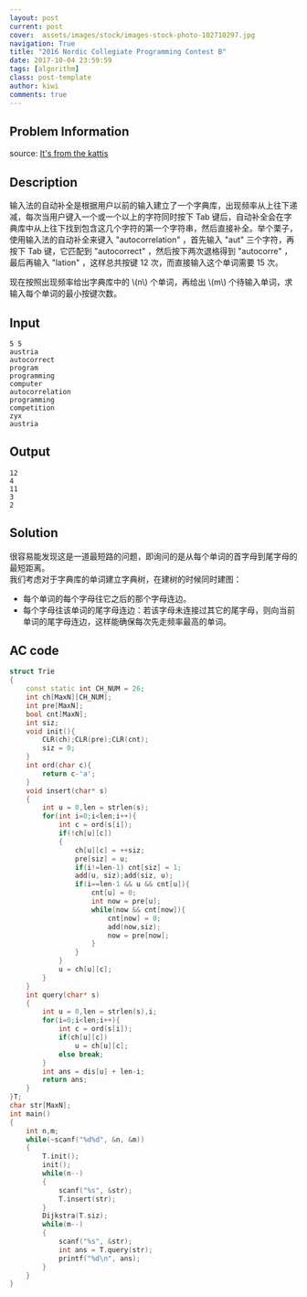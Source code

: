 ```yaml
---
layout: post
current: post
cover:  assets/images/stock/images-stock-photo-102710297.jpg
navigation: True
title: "2016 Nordic Collegiate Programming Contest B"
date: 2017-10-04 23:59:59
tags: [algorithm]
class: post-template
author: kiwi
comments: true
---
```



## Problem Information

source: [It's from the kattis](https://open.kattis.com/problems/autocorrect)

## Description

输入法的自动补全是根据用户以前的输入建立了一个字典库，出现频率从上往下递减，每次当用户键入一个或一个以上的字符同时按下 Tab 键后，自动补全会在字典库中从上往下找到包含这几个字符的第一个字符串，然后直接补全。举个栗子，使用输入法的自动补全来键入 "autocorrelation" ，首先输入 "aut" 三个字符，再按下 Tab 键，它匹配到 "autocorrect" ，然后按下两次退格得到 "autocorre" ，最后再输入 "lation" ，这样总共按键 12 次，而直接输入这个单词需要 15 次。<br>

现在按照出现频率给出字典库中的 \\(n\\) 个单词，再给出 \\(m\\) 个待输入单词，求输入每个单词的最小按键次数。<br>

## Input
```
5 5                                                                                   
austria
autocorrect
program
programming
computer
autocorrelation
programming
competition
zyx
austria
```

## Output
```
12                                                                                    
4
11
3
2
```

## Solution

很容易能发现这是一道最短路的问题，即询问的是从每个单词的首字母到尾字母的最短距离。<br>
我们考虑对于字典库的单词建立字典树，在建树的时候同时建图：<br>
* 每个单词的每个字母往它之后的那个字母连边。<br>
* 每个字母往该单词的尾字母连边：若该字母未连接过其它的尾字母，则向当前单词的尾字母连边，这样能确保每次先走频率最高的单词。<br>

## AC code
```c++
struct Trie                                                                           
{
    const static int CH_NUM = 26;
    int ch[MaxN][CH_NUM];
    int pre[MaxN];
    bool cnt[MaxN];
    int siz;
    void init(){
        CLR(ch);CLR(pre);CLR(cnt);
        siz = 0;
    }
    int ord(char c){
        return c-'a';
    }
    void insert(char* s)
    {
        int u = 0,len = strlen(s);
        for(int i=0;i<len;i++){
            int c = ord(s[i]);
            if(!ch[u][c]) 
            {
                ch[u][c] = ++siz;
                pre[siz] = u;
                if(i!=len-1) cnt[siz] = 1;
                add(u, siz);add(siz, u);
                if(i==len-1 && u && cnt[u]){
                    cnt[u] = 0;
                    int now = pre[u];
                    while(now && cnt[now]){
                        cnt[now] = 0;
                        add(now,siz);
                        now = pre[now];
                    }
                }
            }
            u = ch[u][c];
        }
    }
    int query(char* s)
    {
        int u = 0,len = strlen(s),i;
        for(i=0;i<len;i++){
            int c = ord(s[i]);
            if(ch[u][c])
                u = ch[u][c];
            else break;
        }
        int ans = dis[u] + len-i;
        return ans;
    }
}T;
char str[MaxN];
int main()
{
    int n,m;
    while(~scanf("%d%d", &n, &m))
    {
        T.init();
        init();
        while(n--)
        {
            scanf("%s", &str);
            T.insert(str);
        }
        Dijkstra(T.siz);
        while(m--)
        {
            scanf("%s", &str);
            int ans = T.query(str);
            printf("%d\n", ans);
        }
    }
}
```